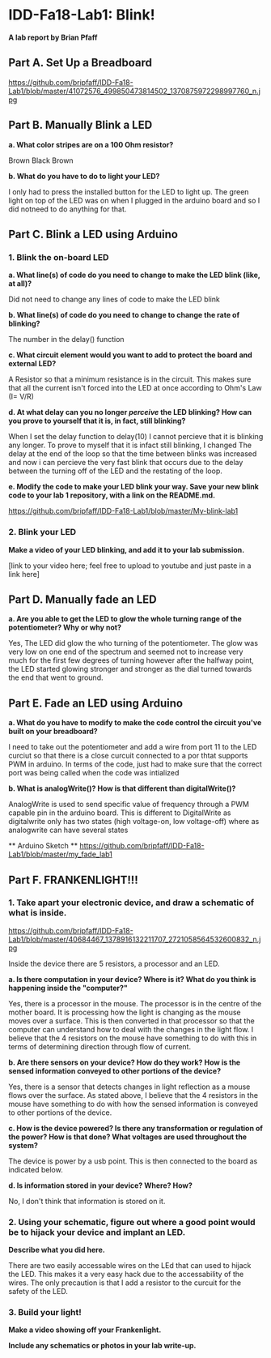# IDD-Fa18-Lab1: Blink!

**A lab report by Brian Pfaff**

<!--- **Fork** this repository to get a template for Lab 1 for *Developing and Designing Interactive Devices* at Cornell Tech, Fall 2018. You should modify this `README.md` file to delete this paragraph and update below. As the lab asks:--->


<!--- > Include your responses to the bold questions on your own fork of the lab activities. Include snippets of code that explain what you did. Deliverables are due next Tuesday. Post your lab reports as `README.md` pages on your GitHub, and post a link to that on your main class hub page.--->

<!---We've copied the questions from the lab here. Answer them below!
--->

## Part A. Set Up a Breadboard

https://github.com/bripfaff/IDD-Fa18-Lab1/blob/master/41072576_499850473814502_1370875972298997760_n.jpg


## Part B. Manually Blink a LED

**a. What color stripes are on a 100 Ohm resistor?**

Brown Black Brown

**b. What do you have to do to light your LED?**

I only had to press the installed button for the LED to light up. The green light on top of the LED was on when I plugged in the arduino board and so I did notneed to do anything for that. 

## Part C. Blink a LED using Arduino

### 1. Blink the on-board LED

**a. What line(s) of code do you need to change to make the LED blink (like, at all)?**

Did not need to change any lines of code to make the LED blink

**b. What line(s) of code do you need to change to change the rate of blinking?**

The number in the delay() function 

**c. What circuit element would you want to add to protect the board and external LED?**

 A Resistor so that a minimum resistance is in the circuit. This makes sure that all the current isn't forced into the LED at once according to Ohm's Law (I= V/R)
 
**d. At what delay can you no longer *perceive* the LED blinking? How can you prove to yourself that it is, in fact, still blinking?**

When I set the delay function to delay(10) I cannot percieve that it is blinking any longer. To prove to myself that it is infact still blinking, I changed The delay at the end of the loop so that the time between blinks was increased and now i can percieve the very fast blink that occurs due to the delay between the turning off of the LED and the restating of the loop. 

**e. Modify the code to make your LED blink your way. Save your new blink code to your lab 1 repository, with a link on the README.md.**

https://github.com/bripfaff/IDD-Fa18-Lab1/blob/master/My-blink-lab1

### 2. Blink your LED

**Make a video of your LED blinking, and add it to your lab submission.**

[link to your video here; feel free to upload to youtube and just paste in a link here]


## Part D. Manually fade an LED

**a. Are you able to get the LED to glow the whole turning range of the potentiometer? Why or why not?**

Yes, The LED did glow the who turning of the potentiometer. The glow was very low on one end of the spectrum and seemed not to increase very much for the first few degrees of turning however after the halfway point, the LED started glowing stronger and stronger as the dial turned towards the end that went to ground. 

## Part E. Fade an LED using Arduino

**a. What do you have to modify to make the code control the circuit you've built on your breadboard?**

I need to take out the potentiometer and add a wire from port 11 to the LED curciut so that there is a close curcuit connected to a por thtat supports PWM in arduino. In terms of the code, just had to make sure that the correct port was being called when the code was intialized 

**b. What is analogWrite()? How is that different than digitalWrite()?**

AnalogWrite is used to send specific value of frequency through a PWM capable pin in the arduino board. This is different to DigitalWrite as digitalwrite only has two states (high voltage-on, low voltage-off) where as analogwrite can have several states

** Arduino Sketch **
https://github.com/bripfaff/IDD-Fa18-Lab1/blob/master/my_fade_lab1

## Part F. FRANKENLIGHT!!!

### 1. Take apart your electronic device, and draw a schematic of what is inside. 

https://github.com/bripfaff/IDD-Fa18-Lab1/blob/master/40684467_1378916132211707_2721058564532600832_n.jpg

Inside the device there are 5 resistors, a processor and an LED. 

**a. Is there computation in your device? Where is it? What do you think is happening inside the "computer?"**

Yes, there is a processor in the mouse. The processor is in the centre of the mother board. It is processing how the light is changing as the mouse moves over a surface. This is then converted in that processor so that the computer can understand how to deal with the changes in the light flow. I believe that the 4 resistors on the mouse have something to do with this in terms of determining direction through flow of current.

**b. Are there sensors on your device? How do they work? How is the sensed information conveyed to other portions of the device?**

Yes, there is a sensor that detects changes in light reflection as a mouse flows over the surface. As stated above, I believe that the  4 resistors in the mouse have something to do with how the sensed information is conveyed to other portions of the device. 

**c. How is the device powered? Is there any transformation or regulation of the power? How is that done? What voltages are used throughout the system?**

The device is power by a usb point. This is then connected to the board as indicated below. 

**d. Is information stored in your device? Where? How?**

No, I don't think that information is stored on it. 

### 2. Using your schematic, figure out where a good point would be to hijack your device and implant an LED.

**Describe what you did here.**

There are two easily accessable wires on the LEd that can used to hijack the LED. This makes it a very easy hack due to the accessability of the wires. The only precaution is that I add a resistor to the curcuit for the safety of the LED. 

### 3. Build your light!

**Make a video showing off your Frankenlight.**

**Include any schematics or photos in your lab write-up.**
